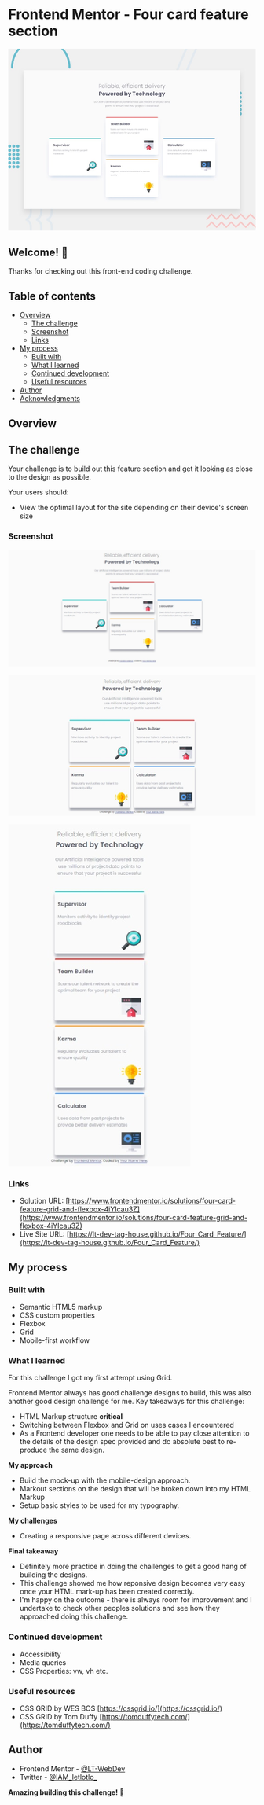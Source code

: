 # Frontend Mentor - Four card feature section

![Design preview for the Four card feature section coding challenge](./design/desktop-preview.jpg)

## Welcome! 👋

Thanks for checking out this front-end coding challenge.

## Table of contents

- [Overview](#overview)
  - [The challenge](#the-challenge)
  - [Screenshot](#screenshot)
  - [Links](#links)
- [My process](#my-process)
  - [Built with](#built-with)
  - [What I learned](#what-i-learned)
  - [Continued development](#continued-development)
  - [Useful resources](#useful-resources)
- [Author](#author)
- [Acknowledgments](#acknowledgments)

## Overview

## The challenge

Your challenge is to build out this feature section and get it looking as close to the design as possible.

Your users should:

- View the optimal layout for the site depending on their device's screen size

### Screenshot

![Complete solution for the Desktop version preview of the Four card feature component coding challenge](screenshots/desktop--version.jpeg)

![Complete solution for the Tablet version preview of the Four card feature component coding challenge](screenshots/tablet--version.jpeg)

![Complete solution for the Mobile version preview of the Four card feature component coding challenge](screenshots/mobile--version.jpeg)

### Links

- Solution URL: [https://www.frontendmentor.io/solutions/four-card-feature-grid-and-flexbox-4iYIcau3Z](https://www.frontendmentor.io/solutions/four-card-feature-grid-and-flexbox-4iYIcau3Z)
- Live Site URL: [https://lt-dev-tag-house.github.io/Four_Card_Feature/](https://lt-dev-tag-house.github.io/Four_Card_Feature/)

## My process

### Built with

- Semantic HTML5 markup
- CSS custom properties
- Flexbox
- Grid
- Mobile-first workflow


### What I learned

For this challenge I got my first attempt using Grid.

Frontend Mentor always has good challenge designs to build, this was also another good design challenge for me. Key takeaways for this challenge:
- HTML Markup structure **critical**
- Switching between Flexbox and Grid on uses cases I encountered
- As a Frontend developer one needs to be able to pay close attention to the details of the design spec provided and do absolute best to re-produce the same design.


**My approach**
- Build the mock-up with the mobile-design approach.
- Markout sections on the design that will be broken down into my HTML Markup
- Setup basic styles to be used for my typography.

**My challenges**
- Creating a responsive page across different devices. 

**Final takeaway**
- Definitely more practice in doing the challenges to get a good hang of building the designs.
- This challenge showed me how reponsive design becomes very easy once your HTML mark-up has been created correctly.
- I'm happy on the outcome - there is always room for improvement and I undertake to check other peoples solutions and see how they approached doing this challenge.

### Continued development

- Accessibility
- Media queries 
- CSS Properties: vw, vh etc.

### Useful resources

- CSS GRID by WES BOS [https://cssgrid.io/](https://cssgrid.io/)
- CSS GRID by Tom Duffy [https://tomduffytech.com/](https://tomduffytech.com/)

## Author

- Frontend Mentor - [@LT-WebDev](https://www.frontendmentor.io/profile/LT-WebDev)
- Twitter - [@IAM_letlotlo_](https://www.twitter.com/IAM_letlotlo_)


**Amazing building this challenge!** 🚀
